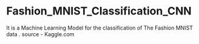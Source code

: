 # Fashion_MNIST_Classification_CNN
It is a Machine Learning Model for the classification of The Fashion MNIST data . source - Kaggle.com
